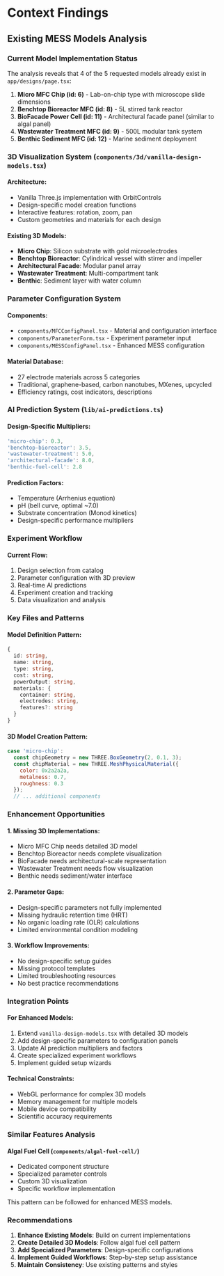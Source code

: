 # Context Findings

## Existing MESS Models Analysis

### Current Model Implementation Status
The analysis reveals that 4 of the 5 requested models already exist in `app/designs/page.tsx`:

1. **Micro MFC Chip (id: 6)** - Lab-on-chip type with microscope slide dimensions
2. **Benchtop Bioreactor MFC (id: 8)** - 5L stirred tank reactor
3. **BioFacade Power Cell (id: 11)** - Architectural facade panel (similar to algal panel)
4. **Wastewater Treatment MFC (id: 9)** - 500L modular tank system
5. **Benthic Sediment MFC (id: 12)** - Marine sediment deployment

### 3D Visualization System (`components/3d/vanilla-design-models.tsx`)

#### Architecture:
- Vanilla Three.js implementation with OrbitControls
- Design-specific model creation functions
- Interactive features: rotation, zoom, pan
- Custom geometries and materials for each design

#### Existing 3D Models:
- **Micro Chip**: Silicon substrate with gold microelectrodes
- **Benchtop Bioreactor**: Cylindrical vessel with stirrer and impeller
- **Architectural Facade**: Modular panel array
- **Wastewater Treatment**: Multi-compartment tank
- **Benthic**: Sediment layer with water column

### Parameter Configuration System

#### Components:
- `components/MFCConfigPanel.tsx` - Material and configuration interface
- `components/ParameterForm.tsx` - Experiment parameter input
- `components/MESSConfigPanel.tsx` - Enhanced MESS configuration

#### Material Database:
- 27 electrode materials across 5 categories
- Traditional, graphene-based, carbon nanotubes, MXenes, upcycled
- Efficiency ratings, cost indicators, descriptions

### AI Prediction System (`lib/ai-predictions.ts`)

#### Design-Specific Multipliers:
```typescript
'micro-chip': 0.3,
'benchtop-bioreactor': 3.5,
'wastewater-treatment': 5.0,
'architectural-facade': 8.0,
'benthic-fuel-cell': 2.8
```

#### Prediction Factors:
- Temperature (Arrhenius equation)
- pH (bell curve, optimal ~7.0)
- Substrate concentration (Monod kinetics)
- Design-specific performance multipliers

### Experiment Workflow

#### Current Flow:
1. Design selection from catalog
2. Parameter configuration with 3D preview
3. Real-time AI predictions
4. Experiment creation and tracking
5. Data visualization and analysis

### Key Files and Patterns

#### Model Definition Pattern:
```typescript
{
  id: string,
  name: string,
  type: string,
  cost: string,
  powerOutput: string,
  materials: {
    container: string,
    electrodes: string,
    features?: string
  }
}
```

#### 3D Model Creation Pattern:
```javascript
case 'micro-chip':
  const chipGeometry = new THREE.BoxGeometry(2, 0.1, 3);
  const chipMaterial = new THREE.MeshPhysicalMaterial({
    color: 0x2a2a2a,
    metalness: 0.7,
    roughness: 0.3
  });
  // ... additional components
```

### Enhancement Opportunities

#### 1. Missing 3D Implementations:
- Micro MFC Chip needs detailed 3D model
- Benchtop Bioreactor needs complete visualization
- BioFacade needs architectural-scale representation
- Wastewater Treatment needs flow visualization
- Benthic needs sediment/water interface

#### 2. Parameter Gaps:
- Design-specific parameters not fully implemented
- Missing hydraulic retention time (HRT)
- No organic loading rate (OLR) calculations
- Limited environmental condition modeling

#### 3. Workflow Improvements:
- No design-specific setup guides
- Missing protocol templates
- Limited troubleshooting resources
- No best practice recommendations

### Integration Points

#### For Enhanced Models:
1. Extend `vanilla-design-models.tsx` with detailed 3D models
2. Add design-specific parameters to configuration panels
3. Update AI prediction multipliers and factors
4. Create specialized experiment workflows
5. Implement guided setup wizards

#### Technical Constraints:
- WebGL performance for complex 3D models
- Memory management for multiple models
- Mobile device compatibility
- Scientific accuracy requirements

### Similar Features Analysis

#### Algal Fuel Cell (`components/algal-fuel-cell/`)
- Dedicated component structure
- Specialized parameter controls
- Custom 3D visualization
- Specific workflow implementation

This pattern can be followed for enhanced MESS models.

### Recommendations

1. **Enhance Existing Models**: Build on current implementations
2. **Create Detailed 3D Models**: Follow algal fuel cell pattern
3. **Add Specialized Parameters**: Design-specific configurations
4. **Implement Guided Workflows**: Step-by-step setup assistance
5. **Maintain Consistency**: Use existing patterns and styles